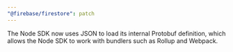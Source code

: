 ```yaml
---
"@firebase/firestore": patch
---
```


The Node SDK now uses JSON to load its internal Protobuf definition, which allows the Node SDK to work with bundlers such as Rollup and Webpack.
